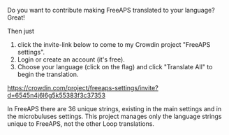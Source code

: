 
Do you want to contribute making FreeAPS translated to your language? Great! 

Then just

1. click the invite-link below to come to my Crowdin project "FreeAPS settings".
2. Login or create an account (it's free).
3. Choose your language (click on the flag) and click "Translate All" to begin the translation.

https://crowdin.com/project/freeaps-settings/invite?d=6545n4j6l6g5k55383f3c37353

In FreeAPS there are 36 unique strings, existing in the main settings and in the microbuluses settings. This project manages only the language strings unique to FreeAPS, not the other Loop translations.
